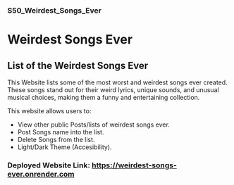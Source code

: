 ### S50_Weirdest_Songs_Ever

# Weirdest Songs Ever

## List of the Weirdest Songs Ever

This Website lists some of the most worst and weirdest songs ever created. These songs stand out for their weird lyrics, unique sounds, and unusual musical choices, making them a funny and entertaining collection. 

This website allows users to:
- View other public Posts/lists of weirdest songs ever.
- Post Songs name into the list.
- Delete Songs from the list.
- Light/Dark Theme (Accesibility).

### Deployed Website Link: https://weirdest-songs-ever.onrender.com
